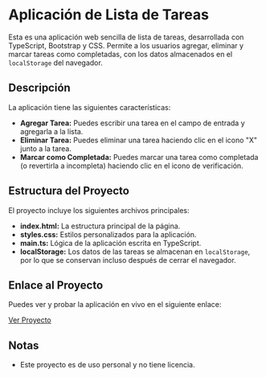 # Aplicación de Lista de Tareas

Esta es una aplicación web sencilla de lista de tareas, desarrollada con TypeScript, Bootstrap y CSS. Permite a los usuarios agregar, eliminar y marcar tareas como completadas, con los datos almacenados en el `localStorage` del navegador.

## Descripción

La aplicación tiene las siguientes características:

- **Agregar Tarea:** Puedes escribir una tarea en el campo de entrada y agregarla a la lista.
- **Eliminar Tarea:** Puedes eliminar una tarea haciendo clic en el icono "X" junto a la tarea.
- **Marcar como Completada:** Puedes marcar una tarea como completada (o revertirla a incompleta) haciendo clic en el icono de verificación.

## Estructura del Proyecto

El proyecto incluye los siguientes archivos principales:

- **index.html:** La estructura principal de la página.
- **styles.css:** Estilos personalizados para la aplicación.
- **main.ts:** Lógica de la aplicación escrita en TypeScript.
- **localStorage:** Los datos de las tareas se almacenan en `localStorage`, por lo que se conservan incluso después de cerrar el navegador.


## Enlace al Proyecto

Puedes ver y probar la aplicación en vivo en el siguiente enlace:

[Ver Proyecto](https://facu201202.github.io/To-do-list/)


## Notas

- Este proyecto es de uso personal y no tiene licencia.
